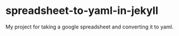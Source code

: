 # spreadsheet-to-yaml-in-jekyll
My project for taking a google spreadsheet and converting it to yaml. 
